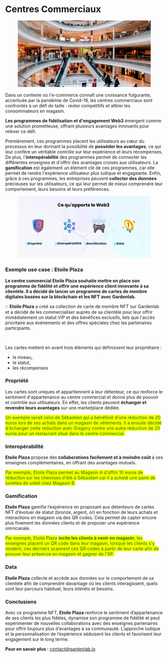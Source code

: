 # Centres Commerciaux

<figure><img src="../.gitbook/assets/image (1).png" alt=""><figcaption></figcaption></figure>



Dans un contexte où l'e-commerce connaît une croissance fulgurante, accentuée par la pandémie de Covid-19, les centres commerciaux sont confrontés à un défi de taille : rester compétitifs et attirer les consommateurs en magasin.

&#x20;**Les programmes de fidélisation et d'engagement Web3** émergent comme une solution prometteuse, offrant plusieurs avantages innovants pour relever ce défi.

Premièrement, ces programmes placent les utilisateurs au cœur du processus en leur donnant la possibilité de **posséder les avantages**, ce qui leur confère un véritable contrôle sur leur expérience et leurs récompenses. De plus, l'**interopérabilité** des programmes permet de connecter les différentes enseignes et d'offrir des avantages croisés aux utilisateurs. La **gamification** est également un élément clé de ces programmes, car elle permet de rendre l'expérience utilisateur plus ludique et engageante. Enfin, grâce à ces programmes, les entreprises peuvent **collecter des données** précieuses sur les utilisateurs, ce qui leur permet de mieux comprendre leur comportement, leurs besoins et leurs préférences.

<figure><img src="../.gitbook/assets/Une saturation de vos moyens de communication, due à une utilisation excessive et inefficace des réseaux sociaux, des emails et des SMS Des difficultés à captiver et à divertir vos supporters pendant et après l (6).png" alt=""><figcaption></figcaption></figure>

### Exemple use case : **Etoile Plaza**



**Le centre commercial Etoile Plaza souhaite mettre en place son programme de fidélité et offrir une expérience client innovante à sa clientèle. Il a décidé de lancer un programme de cartes de membre digitales basées sur la blockchain et les NFT avec Gardenlab.**



:bulb:  **Etoile Plaza** a créé sa collection de carte de membre NFT sur Gardenlab et a décidé de les commercialiser auprès de sa clientèle pour leur offrir immédiatement un statut VIP et des bénéfices exclusifs, tels que l'accès prioritaire aux événements et des offres spéciales chez les partenaires participants.



<figure><img src="../.gitbook/assets/Platinum_01_1 (1) (1).gif" alt="" width="259"><figcaption></figcaption></figure>

Les cartes mettent en avant trois éléments qui définissent leur propriétaire :

* le niveau,&#x20;
* le statut,
* les récompenses&#x20;





### Propriété&#x20;

Les cartes sont uniques et appartiennent à leur détenteur, ce qui renforce le sentiment d'appartenance au centre commercial et donne plus de pouvoir et contrôle aux utilisateurs. En effet, les clients peuvent **échanger et revendre leurs avantages** sur une marketplace dédiée.

<mark style="color:green;">Un exemple serait celui de Sébastien qui a bénéficié d'une réduction de 20 euros lors de ses achats dans un magasin de vêtements. Il a ensuite décidé d'échanger cette réduction avec Gregory contre une autre réduction de 20 euros pour un restaurant situé dans le centre commercial.</mark>



### Interopérabilité

**Etoile Plaza** propose des **collaborations facilement et à moindre coût** à ses enseignes complémentaires, en offrant des avantages mutuels.

<mark style="color:green;">Par exemple, Etoile Plaza permet au Magasin A d'offrir 10 euros de réduction sur les chemises d'été à Sébastien car il a acheté une paire de lunettes de soleil chez Magasin B.</mark>



### Gamification

**Etoile Plaza** gamifie l’expérience en proposant aux détenteurs de cartes NFT d’évoluer de statut (bronze, argent, or) en fonction de leurs achats et interactions en magasin via des QR codes. Cela permet de capter encore plus finement les données clients et de proposer une expérience omnicanale.

<mark style="color:green;">Par exemple, Etoile Plaza</mark> <mark style="color:green;"></mark><mark style="color:green;">**incite les clients à venir en magasin**</mark><mark style="color:green;">, les enseignes placent un QR code dans leur magasin, lorsque les clients s'y rendent, ces derniers scannent ces QR codes à partir de leur carte afin de prouver leur présence en magasin et gagner de l'XP.</mark>



### Data

**Etoile Plaza** collecte et accède aux données sur le comportement de sa clientèle afin de comprendre davantage où les clients interagissent, quels sont leur parcours habituel, leurs intérêts et besoins.



### Conclusions

Avec ce programme NFT, **Etoile Plaza** renforce le sentiment d’appartenance de ses clients les plus fidèles, dynamise son programme de fidélité et peut expérimenter de nouvelles collaborations avec des enseignes partenaires pour offrir toujours plus d’avantages à sa communauté. L’approche ludique et la personnalisation de l’expérience séduisent les clients et favorisent leur engagement sur le long terme.



**Pour en savoir plus :** [contact@gardenlab.io](mailto:contact@gardenlab.io)



















